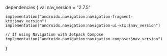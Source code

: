dependencies {
    val nav_version = "2.7.5"

    implementation("androidx.navigation:navigation-fragment-ktx:$nav_version")
    implementation("androidx.navigation:navigation-ui-ktx:$nav_version")

    // If using Navigation with Jetpack Compose
    implementation("androidx.navigation:navigation-compose:$nav_version")
}

